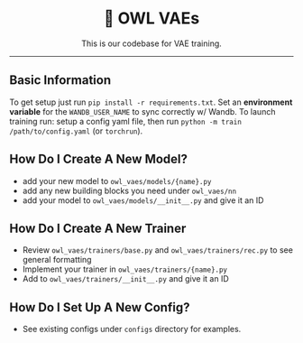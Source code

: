 <div align="center">
  
# 🦉 OWL VAEs

<p align="center">
  This is our codebase for VAE training.
</p>

---

</div>

## Basic Information   
To get setup just run `pip install -r requirements.txt`.
Set an **environment variable** for the `WANDB_USER_NAME` to sync correctly w/ Wandb.
To launch training run: setup a config yaml file, then run `python -m train /path/to/config.yaml` (or `torchrun`).

## How Do I Create A New Model?  

- add your new model to `owl_vaes/models/{name}.py`
- add any new building blocks you need under `owl_vaes/nn`
- add your model to `owl_vaes/models/__init__.py` and give it an ID

## How Do I Create A New Trainer

- Review `owl_vaes/trainers/base.py` and `owl_vaes/trainers/rec.py` to see general formatting
- Implement your trainer in `owl_vaes/trainers/{name}.py`
- Add to `owl_vaes/trainers/__init__.py` and give it an ID

## How Do I Set Up A New Config?

- See existing configs under `configs` directory for examples.

